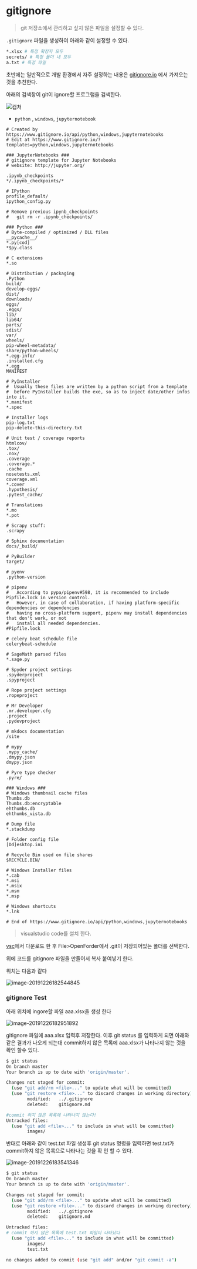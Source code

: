 # gitignore

> git 저장소에서 관리하고 싶지 않은 파일을 설정할 수 있다.

`.gitignore` 파일을 생성하여 아래와 같이 설정할 수 있다.

```bash
*.xlsx # 특정 확장자 모두
secrets/ # 특정 폴더 내 모두
a.txt # 특정 파일
```

초반에는 일반적으로 개발 환경에서 자주 설정하는 내용은 [gitignore.io](https://gitignore.io) 에서 가져오는 것을 추천한다.

아래의 검색창이 git이 ignore할 프로그램을 검색한다.



![캡처](images/캡처.PNG)

* `python` , `windows`, `jupyternotebook`

```
# Created by https://www.gitignore.io/api/python,windows,jupyternotebooks
# Edit at https://www.gitignore.io/?templates=python,windows,jupyternotebooks

### JupyterNotebooks ###
# gitignore template for Jupyter Notebooks
# website: http://jupyter.org/

.ipynb_checkpoints
*/.ipynb_checkpoints/*

# IPython
profile_default/
ipython_config.py

# Remove previous ipynb_checkpoints
#   git rm -r .ipynb_checkpoints/

### Python ###
# Byte-compiled / optimized / DLL files
__pycache__/
*.py[cod]
*$py.class

# C extensions
*.so

# Distribution / packaging
.Python
build/
develop-eggs/
dist/
downloads/
eggs/
.eggs/
lib/
lib64/
parts/
sdist/
var/
wheels/
pip-wheel-metadata/
share/python-wheels/
*.egg-info/
.installed.cfg
*.egg
MANIFEST

# PyInstaller
#  Usually these files are written by a python script from a template
#  before PyInstaller builds the exe, so as to inject date/other infos into it.
*.manifest
*.spec

# Installer logs
pip-log.txt
pip-delete-this-directory.txt

# Unit test / coverage reports
htmlcov/
.tox/
.nox/
.coverage
.coverage.*
.cache
nosetests.xml
coverage.xml
*.cover
.hypothesis/
.pytest_cache/

# Translations
*.mo
*.pot

# Scrapy stuff:
.scrapy

# Sphinx documentation
docs/_build/

# PyBuilder
target/

# pyenv
.python-version

# pipenv
#   According to pypa/pipenv#598, it is recommended to include Pipfile.lock in version control.
#   However, in case of collaboration, if having platform-specific dependencies or dependencies
#   having no cross-platform support, pipenv may install dependencies that don't work, or not
#   install all needed dependencies.
#Pipfile.lock

# celery beat schedule file
celerybeat-schedule

# SageMath parsed files
*.sage.py

# Spyder project settings
.spyderproject
.spyproject

# Rope project settings
.ropeproject

# Mr Developer
.mr.developer.cfg
.project
.pydevproject

# mkdocs documentation
/site

# mypy
.mypy_cache/
.dmypy.json
dmypy.json

# Pyre type checker
.pyre/

### Windows ###
# Windows thumbnail cache files
Thumbs.db
Thumbs.db:encryptable
ehthumbs.db
ehthumbs_vista.db

# Dump file
*.stackdump

# Folder config file
[Dd]esktop.ini

# Recycle Bin used on file shares
$RECYCLE.BIN/

# Windows Installer files
*.cab
*.msi
*.msix
*.msm
*.msp

# Windows shortcuts
*.lnk

# End of https://www.gitignore.io/api/python,windows,jupyternotebooks
```

> visualstudio code를 설치 한다.

[vsc](https://code.visualstudio.com/)에서 다운로드 한 후 File>OpenForder에서 .git이 저장되어있는 폴더를 선택한다.

위에 코드를 gitignore 파일을 만들어서 복사 붙여넣기 한다.

위치는 다음과 같다 

![image-20191226182544845](images/image-20191226182544845.png)

### gitignore Test

아래 위치에 ingore할 파일 aaa.xlsx을 생성 한다

![image-20191226182951892](images/image-20191226182951892.png)

gitignore 파일에 aaa.xlsx 입력후 저장한다. 이후 git status 를 입력하게 되면 아래와 같은 결과가 나오게 되는대 commit하지 않은 목록에 aaa.xlsx가 나타나지 않는 것을 확인 할수 있다.

```bash
$ git status 
On branch master
Your branch is up to date with 'origin/master'.

Changes not staged for commit:
  (use "git add/rm <file>..." to update what will be committed)
  (use "git restore <file>..." to discard changes in working directory)
        modified:   ../.gitignore
        deleted:    gitignore.md

#commit 하지 않은 목록에 나타나지 않는다! 
Untracked files:
  (use "git add <file>..." to include in what will be committed)
        images/


```



반대로 아래와 같이 test.txt 파일 생성후 git  status 명령을 입력하면 test.txt가 commit하지 않은 목록으로 나타나는 것을 확 인 할 수 있다.

![image-20191226183541346](images/image-20191226183541346.png)



```bash
$ git status
On branch master
Your branch is up to date with 'origin/master'.

Changes not staged for commit:
  (use "git add/rm <file>..." to update what will be committed)
  (use "git restore <file>..." to discard changes in working directory)
        modified:   ../.gitignore
        deleted:    gitignore.md

Untracked files:
# commit 하지 않은 목록에 test.txt 파일이 나타났다
  (use "git add <file>..." to include in what will be committed)
        images/
        test.txt

no changes added to commit (use "git add" and/or "git commit -a")

```

